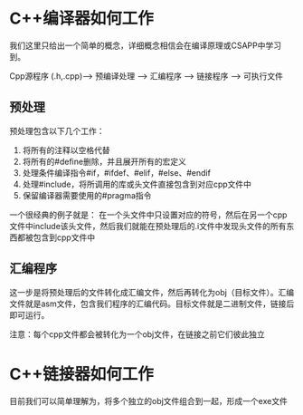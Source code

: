 # C++编译器如何工作
我们这里只给出一个简单的概念，详细概念相信会在编译原理或CSAPP中学习到。

Cpp源程序 (.h,.cpp)–> 预编译处理 --> 汇编程序 --> 链接程序 --> 可执行文件
## 预处理
预处理包含以下几个工作：
1. 将所有的注释以空格代替
2. 将所有的#define删除，并且展开所有的宏定义
3. 处理条件编译指令#if，#ifdef、#elif，#else、#endif
4. 处理#include，将所调用的库或头文件直接包含到对应cpp文件中
5. 保留编译器需要使用的#pragma指令

一个很经典的例子就是：
在一个头文件中只设置对应的符号，然后在另一个cpp文件中include该头文件，然后我们就能在预处理后的.i文件中发现头文件的所有东西都被包含到cpp文件中

## 汇编程序
这一步是将预处理后的文件转化成汇编文件，然后再转化为obj（目标文件）。汇编文件就是asm文件，包含我们程序的汇编代码。目标文件就是二进制文件，链接后即可运行。

注意：每个cpp文件都会被转化为一个obj文件，在链接之前它们彼此独立

# C++链接器如何工作
目前我们可以简单理解为，将多个独立的obj文件组合到一起，形成一个exe文件

